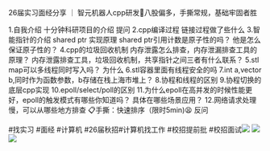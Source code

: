 26届实习面经分享 ｜ 智元机器人cpp研发🌟八股偏多，手撕常规，基础牢固者胜
	
1.自我介绍 十分钟科研项目的介绍 提问
2.cpp编译过程 链接过程做了些什么
3.智能指针的介绍 shared ptr 实现原理
shared ptr引用计数是原子性的吗？
他是怎么保证原子性的？
4.cpp的垃圾回收机制 内存泄露怎么排查，内存泄漏排查工具的原理？ 内存泄露排查工具，垃圾回收机制，共享指针之间三者有什么联系？
5.stl map可以多线程同时写入吗？ 为什么
6.stl容器里面有线程安全的吗
7.int a,vector<int> b,同时作为函数参数，b存储在栈上海市堆上？
8.协程和线程的区别
9.协程切换的底层cpp实现
10.epoll/select/poll的区别
11.为什么epoll在高并发的时候性能更好，epoll的触发模式有哪些你知道吗？ 具体在哪些场景应用？
12.网络请求处理慢，可以从哪些地方排查
📋手撕：快速排序（限时5min)😫
反问
	
#找实习 #面经 #计算机 #26届秋招#计算机找工作 #校招提前批 #校招面试![](http://sns-webpic-qc.xhscdn.com/202507141605/75f50f9fd1d7344b77724b86b3993bd5/1040g2sg31joi2h85j0kg5nl63uhg899gg7i4v4o!nd_dft_wgth_jpg_3)
![](http://sns-webpic-qc.xhscdn.com/202507141605/89753176ca607035ea0692c339e2bacb/1040g2sg31jo85o0534ag5nl63uhg899gq4epqeg!nd_dft_wgth_jpg_3)
![](http://sns-webpic-qc.xhscdn.com/202507141605/32ab3145a7ad77ac833ee523603b4eed/1040g2sg31jo85o0534cg5nl63uhg899gpg4m8qg!nd_dft_wgth_jpg_3)

